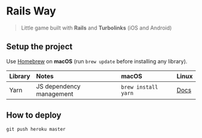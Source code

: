 # Rails Way

> Little game built with **Rails** and **Turbolinks** (iOS and Android)

## Setup the project

Use [Homebrew](https://brew.sh) on **macOS** (run `brew update` before installing any library).

| Library | Notes                    | macOS               | Linux                                                 |
| :------ | :----------------------- | :------------------ | :---------------------------------------------------- |
| Yarn    | JS dependency management | `brew install yarn` | [Docs](https://yarnpkg.com/en/docs/install#linux-tab) |

## How to deploy

    git push heroku master

